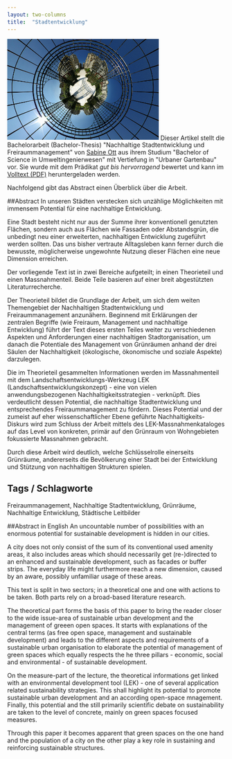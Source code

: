 ```yaml
---
layout: two-columns
title:  "Stadtentwicklung"
---
```

<img class="leadimage right" width="350" title="Parc de Passy (Alexandre Duret-Lutz (CC BY-SA 2.0))" src="Nachhaltige-Stadtentwicklung-und-Freiraummanagement-leadimage.jpg"> Dieser Artikel stellt die Bachelorarbeit (Bachelor-Thesis) "Nachhaltige Stadtentwicklung und Freiraummanagement" von [Sabine Ott](/ueber-uns/team/sabine-ott/) aus ihrem Studium "Bachelor of Science in Umweltingenierwesen" mit Vertiefung in "Urbaner Gartenbau" vor. Sie wurde mit dem Prädikat *gut bis hervorragend* bewertet und kann im [Volltext (PDF)](Nachhaltige-Stadtentwicklung-und-Freiraummanagement-Ott-Sabine-Bachelor-Thesis.pdf) heruntergeladen werden.

Nachfolgend gibt das Abstract einen Überblick über die Arbeit.

##Abstract
In unseren Städten verstecken sich unzählige Möglichkeiten mit immensem Potential für eine nachhaltige Entwicklung.

Eine Stadt besteht nicht nur aus der Summe ihrer konventionell genutzten Flächen, sondern auch aus Flächen wie Fassaden oder Abstandsgrün, die unbedingt neu einer erweiterten, nachhaltigen Entwicklung zugeführt werden sollten. Das uns bisher vertraute Alltagsleben kann ferner durch die bewusste, möglicherweise ungewohnte Nutzung dieser Flächen eine neue Dimension erreichen.

Der vorliegende Text ist in zwei Bereiche aufgeteilt; in einen Theorieteil und einen Massnahmenteil. Beide Teile basieren auf einer breit abgestützten Literaturrecherche.

Der Theorieteil bildet die Grundlage der Arbeit, um sich dem weiten Themengebiet der Nachhaltigen Stadtentwicklung und Freiraummanagement anzunähern. Beginnend mit Erklärungen der zentralen Begriffe (wie Freiraum, Management und nachhaltige Entwicklung) führt der Text dieses ersten Teiles weiter zu verschiedenen Aspekten und Anforderungen einer nachhaltigen Stadtorganisation, um danach die Potentiale des Management von Grünräumen anhand der drei Säulen der Nachhaltigkeit (ökologische, ökonomische und soziale Aspekte) darzulegen.

Die im Theorieteil gesammelten Informationen werden im Massnahmenteil mit dem Landschaftsentwicklungs-Werkzeug LEK (Landschaftsentwicklungskonzept) - eine von vielen anwendungsbezogenen Nachhaltigkeitsstrategien - verknüpft. Dies verdeutlicht dessen Potential, die nachhaltige Stadtentwicklung und entsprechendes Freiraummanagement zu fördern. Dieses Potential und der zumeist auf eher wissenschaftlicher Ebene geführte Nachhaltigkeits-Diskurs wird zum Schluss der Arbeit mittels des LEK-Massnahmenkataloges auf das Level von konkreten, primär auf den Grünraum von Wohngebieten fokussierte Massnahmen gebracht.

Durch diese Arbeit wird deutlich, welche Schlüsselrolle einerseits Grünräume, andererseits die Bevölkerung einer Stadt bei der Entwicklung und Stützung von nachhaltigen Strukturen spielen.

## Tags / Schlagworte
Freiraummanagement, Nachhaltige Stadtentwicklung, Grünräume, Nachhaltige Entwicklung, Städtische Leitbilder

##Abstract in English
An uncountable number of possibilities with an enormous potential for sustainable development is hidden in our cities.

A city does not only consist of the sum of its conventional used amenity areas, it also includes areas which should necessarily get (re-)directed to an enhanced and sustainable development, such as facades or buffer strips. The everyday life might furthermore reach a new dimension, caused by an aware, possibly unfamiliar usage of these areas.

This text is split in two sectors; in a theoretical one and one with actions to be taken. Both parts rely on a broad-based literature research.

The theoretical part forms the basis of this paper to bring the reader closer to the wide issue-area of sustainable urban development and the management of greeen open spaces. It starts with explanations of the central terms (as free open space, management and sustainable development) and leads to the different aspects and requirements of a sustainable urban organisation to elaborate the potential of management of green spaces which equally respects the he three pillars - economic, social and environmental - of sustainable development.

On the measure-part of the lecture, the theoretical informations get linked with an environmental development tool (LEK) - one of several application related sustainability strategies. This shall highlight its potential to promote sustainable urban development and an according open-space mnagement. Finally, this potential and the still primarily scientific debate on sustainability are taken to the level of concrete, mainly on green spaces focused measures.

Through this paper it becomes apparent that green spaces on the one hand and the population of a city on the other play a key role in sustaining and reinforcing sustainable structures.
